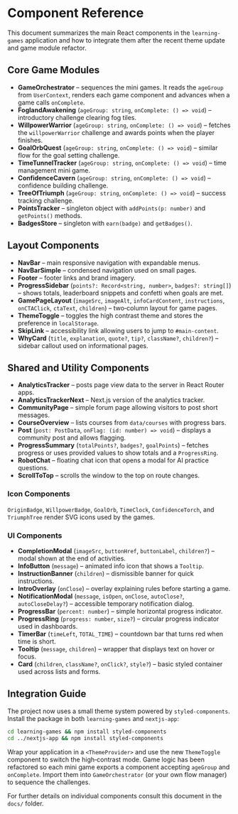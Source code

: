 # Component Reference

This document summarizes the main React components in the `learning-games` application and how to integrate them after the recent theme update and game module refactor.

## Core Game Modules

- **GameOrchestrator** – sequences the mini games. It reads the `ageGroup` from `UserContext`, renders each game component and advances when a game calls `onComplete`.
- **FoglandAwakening** (`ageGroup: string`, `onComplete: () => void`) – introductory challenge clearing fog tiles.
- **WillpowerWarrior** (`ageGroup: string`, `onComplete: () => void`) – fetches the `willpowerWarrior` challenge and awards points when the player finishes.
- **GoalOrbQuest** (`ageGroup: string`, `onComplete: () => void`) – similar flow for the goal setting challenge.
- **TimeTunnelTracker** (`ageGroup: string`, `onComplete: () => void`) – time management mini game.
- **ConfidenceCavern** (`ageGroup: string`, `onComplete: () => void`) – confidence building challenge.
- **TreeOfTriumph** (`ageGroup: string`, `onComplete: () => void`) – success tracking challenge.
- **PointsTracker** – singleton object with `addPoints(p: number)` and `getPoints()` methods.
- **BadgesStore** – singleton with `earn(badge)` and `getBadges()`.

## Layout Components

- **NavBar** – main responsive navigation with expandable menus.
- **NavBarSimple** – condensed navigation used on small pages.
- **Footer** – footer links and brand imagery.
- **ProgressSidebar** (`points?: Record<string, number>`, `badges?: string[]`) – shows totals, leaderboard snippets and confetti when goals are met.
- **GamePageLayout** (`imageSrc`, `imageAlt`, `infoCardContent`, `instructions`, `onCTAClick`, `ctaText`, `children`) – two‑column layout for game pages.
- **ThemeToggle** – toggles the high contrast theme and stores the preference in `localStorage`.
- **SkipLink** – accessibility link allowing users to jump to `#main-content`.
- **WhyCard** (`title`, `explanation`, `quote?`, `tip?`, `className?`, `children?`) – sidebar callout used on informational pages.

## Shared and Utility Components

- **AnalyticsTracker** – posts page view data to the server in React Router apps.
- **AnalyticsTrackerNext** – Next.js version of the analytics tracker.
- **CommunityPage** – simple forum page allowing visitors to post short messages.
- **CourseOverview** – lists courses from `data/courses` with progress bars.
- **Post** (`post: PostData`, `onFlag: (id: number) => void`) – displays a community post and allows flagging.
- **ProgressSummary** (`totalPoints?`, `badges?`, `goalPoints`) – fetches progress or uses provided values to show totals and a `ProgressRing`.
- **RobotChat** – floating chat icon that opens a modal for AI practice questions.
- **ScrollToTop** – scrolls the window to the top on route changes.

### Icon Components

`OriginBadge`, `WillpowerBadge`, `GoalOrb`, `TimeClock`, `ConfidenceTorch`, and `TriumphTree` render SVG icons used by the games.

### UI Components

- **CompletionModal** (`imageSrc`, `buttonHref`, `buttonLabel`, `children?`) – modal shown at the end of activities.
- **InfoButton** (`message`) – animated info icon that shows a `Tooltip`.
- **InstructionBanner** (`children`) – dismissible banner for quick instructions.
- **IntroOverlay** (`onClose`) – overlay explaining rules before starting a game.
- **NotificationModal** (`message`, `isOpen`, `onClose`, `autoClose?`, `autoCloseDelay?`) – accessible temporary notification dialog.
- **ProgressBar** (`percent: number`) – simple horizontal progress indicator.
- **ProgressRing** (`progress: number`, `size?`) – circular progress indicator used in dashboards.
- **TimerBar** (`timeLeft`, `TOTAL_TIME`) – countdown bar that turns red when time is short.
- **Tooltip** (`message`, `children`) – wrapper that displays text on hover or focus.
- **Card** (`children`, `className?`, `onClick?`, `style?`) – basic styled container used across lists and forms.

## Integration Guide

The project now uses a small theme system powered by `styled-components`. Install the package in both `learning-games` and `nextjs-app`:

```bash
cd learning-games && npm install styled-components
cd ../nextjs-app && npm install styled-components
```

Wrap your application in a `<ThemeProvider>` and use the new `ThemeToggle` component to switch the high‑contrast mode. Game logic has been refactored so each mini game exports a component accepting `ageGroup` and `onComplete`. Import them into `GameOrchestrator` (or your own flow manager) to sequence the challenges.

For further details on individual components consult this document in the `docs/` folder.
